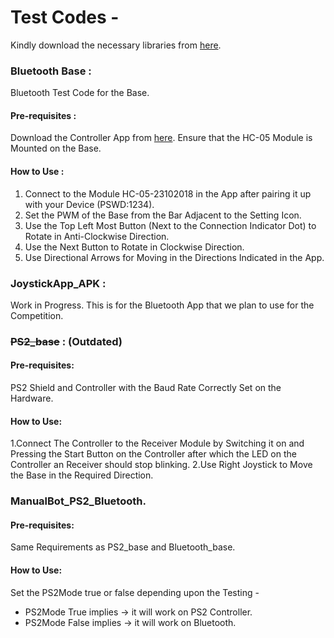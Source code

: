 # Test Codes -

Kindly download the necessary libraries from [here](https://github.com/RoboManipal-9-0/Libraries/).

### Bluetooth Base :
 Bluetooth Test Code for the Base.
#### Pre-requisites :
Download the Controller App from [here](https://play.google.com/store/apps/details?id=braulio.calle.bluetoothRCcontroller&hl=en_IN).
Ensure that the HC-05 Module is Mounted on the Base.
#### How to Use :
1. Connect to the Module HC-05-23102018 in the App after pairing it up with your Device  (PSWD:1234).
2. Set the PWM of the Base from the Bar Adjacent to the Setting Icon.
3. Use the Top Left Most Button (Next to the Connection Indicator Dot) to Rotate in Anti-Clockwise Direction.
4. Use the Next Button to Rotate in Clockwise Direction.
5. Use Directional Arrows for Moving in the Directions Indicated in the App.

### JoystickApp_APK :
Work in Progress.
This is for the Bluetooth App that we plan to use for the Competition.

### ~~PS2_base~~ : (Outdated)

#### Pre-requisites:
PS2 Shield and Controller with the Baud Rate Correctly Set on the Hardware.

#### How to Use:
1.Connect The Controller to the Receiver Module by Switching it on and Pressing the Start Button on the Controller after which the LED on the Controller an Receiver should stop blinking.
2.Use Right Joystick to Move the Base in the Required Direction.

### ManualBot_PS2_Bluetooth.
#### Pre-requisites:
Same Requirements as PS2_base and Bluetooth_base.

#### How to Use:
Set the PS2Mode true or false depending upon the Testing -
- PS2Mode True implies -> it will work on PS2 Controller.
- PS2Mode False implies -> it will work on Bluetooth.
